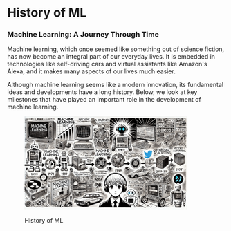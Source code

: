 # History of ML

### Machine Learning: A Journey Through Time

Machine learning, which once seemed like something out of science fiction, has now become an integral part of our everyday lives. It is embedded in technologies like self-driving cars and virtual assistants like Amazon's Alexa, and it makes many aspects of our lives much easier.&#x20;

Although machine learning seems like a modern innovation, its fundamental ideas and developments have a long history. Below, we look at key milestones that have played an important role in the development of machine learning.

<div align="left"><figure><img src="../../../.gitbook/assets/ml-history-min.png" alt="" width="375"><figcaption><p>History of ML</p></figcaption></figure></div>
